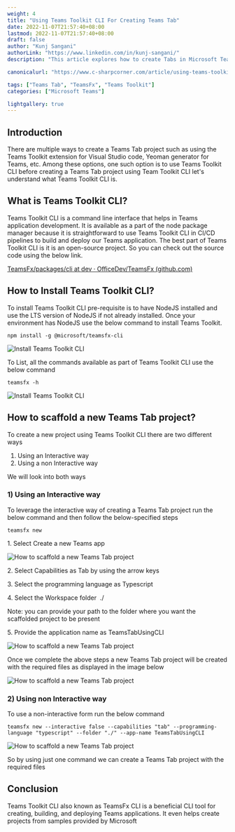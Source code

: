 ```yaml
---
weight: 4
title: "Using Teams Toolkit CLI For Creating Teams Tab"
date: 2022-11-07T21:57:40+08:00
lastmod: 2022-11-07T21:57:40+08:00
draft: false
author: "Kunj Sangani"
authorLink: "https://www.linkedin.com/in/kunj-sangani/"
description: "This article explores how to create Tabs in Microsoft Teams using the Teams Toolkit."

canonicalurl: "https://www.c-sharpcorner.com/article/using-teams-toolkit-cli-for-creating-teams-tab/"

tags: ["Teams Tab", "TeamsFx", "Teams Toolkit"]
categories: ["Microsoft Teams"]

lightgallery: true
---
```

Introduction
------------

There are multiple ways to create a Teams Tab project such as using the Teams Toolkit extension for Visual Studio code, Yeoman generator for Teams, etc. Among these options, one such option is to use Teams Toolkit CLI before creating a Teams Tab project using Team Toolkit CLI let's understand what Teams Toolkit CLI is.

What is Teams Toolkit CLI?
--------------------------

Teams Toolkit CLI is a command line interface that helps in Teams application development. It is available as a part of the node package manager because it is straightforward to use Teams Toolkit CLI in CI/CD pipelines to build and deploy our Teams application. The best part of Teams Toolkit CLI is it is an open-source project. So you can check out the source code using the below link.

[TeamsFx/packages/cli at dev · OfficeDev/TeamsFx (github.com)](https://github.com/OfficeDev/TeamsFx/tree/dev/packages/cli)

How to Install Teams Toolkit CLI?
---------------------------------

To install Teams Toolkit CLI pre-requisite is to have NodeJS installed and use the LTS version of NodeJS if not already installed. Once your environment has NodeJS use the below command to install Teams Toolkit.

```
npm install -g @microsoft/teamsfx-cli
```

![Install Teams Toolkit CLI](https://f4n3x6c5.stackpathcdn.com/article/using-teams-toolkit-cli-for-creating-teams-tab/Images/Image%202.png)

To List, all the commands available as part of Teams Toolkit CLI use the below command

```
teamsfx -h
```

![Install Teams Toolkit CLI](https://f4n3x6c5.stackpathcdn.com/article/using-teams-toolkit-cli-for-creating-teams-tab/Images/Image%203.png)

How to scaffold a new Teams Tab project?
----------------------------------------

To create a new project using Teams Toolkit CLI there are two different ways 

1.  Using an Interactive way
2.  Using a non Interactive way

We will look into both ways

### 1) Using an Interactive way

To leverage the interactive way of creating a Teams Tab project run the below command and then follow the below-specified steps
```
teamsfx new
```
1. Select Create a new Teams app

![How to scaffold a new Teams Tab project](https://f4n3x6c5.stackpathcdn.com/article/using-teams-toolkit-cli-for-creating-teams-tab/Images/Image%204.png)

2. Select Capabilities as Tab by using the arrow keys

3. Select the programming language as Typescript

4. Select the Workspace folder  ./

Note: you can provide your path to the folder where you want the scaffolded project to be present

5. Provide the application name as TeamsTabUsingCLI

![How to scaffold a new Teams Tab project](https://f4n3x6c5.stackpathcdn.com/article/using-teams-toolkit-cli-for-creating-teams-tab/Images/Image%208_1.png)

Once we complete the above steps a new Teams Tab project will be created with the required files as displayed in the image below 

![How to scaffold a new Teams Tab project](https://f4n3x6c5.stackpathcdn.com/article/using-teams-toolkit-cli-for-creating-teams-tab/Images/Image%209.png)

### 2) Using non Interactive way

To use a non-interactive form run the below command
```
teamsfx new --interactive false --capabilities "tab" --programming-language "typescript" --folder "./" --app-name TeamsTabUsingCLI
```

![How to scaffold a new Teams Tab project](https://f4n3x6c5.stackpathcdn.com/article/using-teams-toolkit-cli-for-creating-teams-tab/Images/Image%2010.png)

So by using just one command we can create a Teams Tab project with the required files

Conclusion
----------

Teams Toolkit CLI also known as TeamsFx CLI is a beneficial CLI tool for creating, building, and deploying Teams applications. It even helps create projects from samples provided by Microsoft
